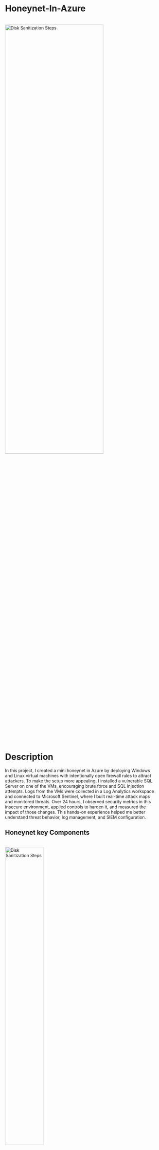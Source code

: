 # Honeynet-In-Azure
<br>
<img src="https://imgur.com/hbmU1lj.png"  height="60%" width="80%" alt="Disk Sanitization Steps"/>
</br>
<h1>Description</h1>
In this project, I created a mini honeynet in Azure by deploying Windows and Linux virtual machines with intentionally open firewall rules to attract attackers. To make the setup more appealing, I installed a vulnerable SQL Server on one of the VMs, encouraging brute force and SQL injection attempts. Logs from the VMs were collected in a Log Analytics workspace and connected to Microsoft Sentinel, where I built real-time attack maps and monitored threats. Over 24 hours, I observed security metrics in this insecure environment, applied controls to harden it, and measured the impact of those changes. This hands-on experience helped me better understand threat behavior, log management, and SIEM configuration.


<h2>Honeynet key Components</h2>
<br>
<img src="https://imgur.com/CDaTaLt.png"  height="50%" width="50%" alt="Disk Sanitization Steps"/>
</br>

<br> **- Azure Key Vault** </br>
  Used to securely store and manage sensitive information such as passwords, API keys, certificates, and encryption keys.
<br> **- Azure Storage Account** </br>
  Used to store data such as NSG flow logs, diagnostics data, and other files generated during operations. Secure storage for logs and other essential files needed for monitoring and troubleshooting.
<br> **- Log Analytics Workspace** </br>
  Serves as a centralized repository to collect, analyze, and query logs from different resources
<br> **- Microsoft Sentinel** </br>
   Is a SIEM tool that uses data from "Log Analytics Workspace" to create dashboards, generating attack maps, and automating responses to threats 
<br> **- Network Security Group (NSG)** </br>
  Used in this lab as virtual firewalls for Azure resources, controlling inbound and outbound traffic to Virtual Machines.
<br> **- Virtual Machines (2 windows, 1 linux)** </br>
  Software-based emulation of a physical computer, allowing users to run multiple operating systems and applications on a single hardware system
<br> **- Virtual Network (VNet)** </br>
  Used in this lab to provides a secure and isolated environment for Azure resources to connect, communicate and provide segmentation.


<h3> Security Controls </h3>

**BEFORE** applying any security measures, all the resources I deployed were intentionally exposed to the internet to attract bad actors. Both Virtual Machines had their Network Security Groups (NSGs) configured with an inbound rule that allowed all incoming traffic, meaning there were no restrictions in place. This made the VMs fully accessible to anyone on the internet, creating an easy target for brute-force attacks or other types of intrusion attempts. Additionally, the resources had public endpoints, leaving them completely open and vulnerable to malicious activity for 48-72hrs. The idea behind this was to create an environment where attackers could freely attempt to exploit the resources and attempt attacks.

<br>
<img src=https://imgur.com/PP97Zu5.png"  [height="60%" width="80%" alt="Disk Sanitization Steps"/>
</br>
<br>
<img src=https://imgur.com/BdgIJTS.png"  [height="60%" width="80%" alt="Disk Sanitization Steps"/>
</br>
<br>
<img src=https://imgur.com/aFwOWFg.png"  [height="60%" width="80%" alt="Disk Sanitization Steps"/>
</br>

**AFTER** phase, I implemented security controls to protect the environment. The Network Security Groups on the VMs were adjusted to block all traffic except from my admin workstation, restricting access to only trusted sources. Furthermore, the built-in firewalls for each VM and other resources were turned on, adding an extra layer of defense.By comparing the "before" and "after" metrics after 48-72hrs period, I could clearly see the difference in security posture and how effective these controls were in reducing exposure to potential attacks.

<br>
<img src="https://imgur.com/naC2Lsc.png" [height="60%" width="80%" alt="Disk Sanitization Steps"/>
</br>

<h4>Conclusion</h4>
This project involved setting up a small honeynet in Microsoft Azure and connecting log sources to a Log Analytics workspace. Microsoft Sentinel was used to generate alerts and incidents from the logs. Metrics were recorded both before and after applying security controls. The results showed a significant drop in security events and incidents after implementing the controls, highlighting their effectiveness.
<br></br>
Also If the network resources were heavily used by more users, it’s likely that more security events and alerts would have been triggered within the 24 hours after the security controls were applied.
